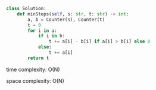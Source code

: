 ```python
class Solution:
    def minSteps(self, s: str, t: str) -> int:
        a, b = Counter(s), Counter(t)
        t = 0
        for i in a:
            if i in b:
                t += a[i] - b[i] if a[i] > b[i] else 0
            else:
                t += a[i]
        return t
```

time complexity: O(N)

space complexity: O(N)